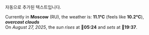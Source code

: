 
자동으로 추가된 텍스트입니다.

<!--START_SECTION:weather:moscow-->
Currently in **Moscow** (RU), the weather is: **11.1°C** (feels like **10.2°C**), ***overcast clouds***<br/>
On *August 27, 2025*, the *sun rises* at 🌅**05:24** and *sets* at 🌇**19:37**.
<!--END_SECTION:weather-->
